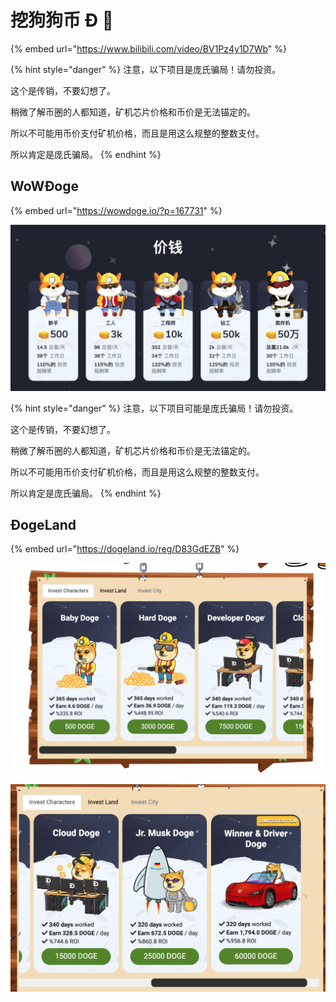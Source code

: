# 挖狗狗币 Ð 🐶

{% embed url="https://www.bilibili.com/video/BV1Pz4y1D7Wb" %}

{% hint style="danger" %}
注意，以下项目是庞氏骗局！请勿投资。

这个是传销，不要幻想了。

稍微了解币圈的人都知道，矿机芯片价格和币价是无法锚定的。

所以不可能用币价支付矿机价格，而且是用这么规整的整数支付。

所以肯定是庞氏骗局。
{% endhint %}

## **WoW**Ð**oge**

{% embed url="https://wowdoge.io/?p=167731" %}

![](../.gitbook/assets/ping-mu-kuai-zhao-20210410-xia-wu-3.07.19.png)

{% hint style="danger" %}
 注意，以下项目可能是庞氏骗局！请勿投资。

这个是传销，不要幻想了。  
  
稍微了解币圈的人都知道，矿机芯片价格和币价是无法锚定的。  
  
所以不可能用币价支付矿机价格，而且是用这么规整的整数支付。  
  
所以肯定是庞氏骗局。
{% endhint %}

## Ð**ogeLand**

{% embed url="https://dogeland.io/reg/D83GdEZB" %}

![](../.gitbook/assets/ping-mu-kuai-zhao-20210411-xia-wu-3.46.16.png)

![](../.gitbook/assets/ping-mu-kuai-zhao-20210411-xia-wu-3.54.36.png)

